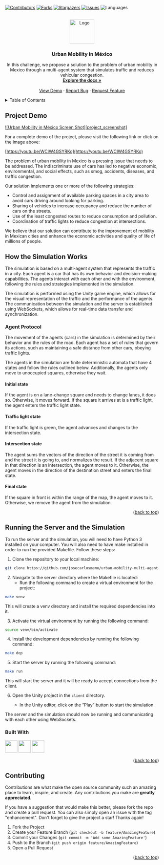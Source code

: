 <div id="top"></div>

[![Contributors][contributors-shield]][contributors-url]
[![Forks][forks-shield]][forks-url]
[![Stargazers][stars-shield]][stars-url]
[![Issues][issues-shield]][issues-url]
![Languages][languages-shield]

<br />

<div align="center">
  <a href="https://github.com/josecarlosmemo/urban-mobility-multi-agent-simulation">
    <img src="https://upload.wikimedia.org/wikipedia/commons/4/47/Logo_del_ITESM.svg" alt="Logo" width="80" height="80">
  </a>
<h3 align="center">Urban Mobility in México</h3>
  <p align="center">
        In this challenge, we propose a solution to the problem of urban
        mobility in Mexico through a multi-agent system that simulates
        traffic and reduces vehicular congestion.
    <br />
                <a href="https://github.com/josecarlosmemo/urban-mobility-multi-agent-simulation"><strong>Explore the docs »</strong></a>
            <br />
    <br />
        <a href="https://youtu.be/WCIW4GSYRKo">View Demo</a>
    ·
                <a href="https://github.com/josecarlosmemo/urban-mobility-multi-agent-simulation/issues">Report Bug</a>
    ·
    <a href="https://github.com/josecarlosmemo/urban-mobility-multi-agent-simulation/issues">Request Feature</a>
          </p>
</div>
<details>
  <summary>Table of Contents</summary>
  <ol>
   <li>
   <a href="#how-the-simulation-works">How the Simulation Works</a>
   <ul>
   <li><a href="#agent-protocol">Agent Protocol</a></li>
   </ul>
   </li>
   <li><a href="#running-the-server-and-the-simulation">Running the Server and the Simulation</a></li>

  </ol>
</details>

## Project Demo

[![Urban Mobility in México Screen Shot][project_screenshot]](https://youtu.be/WCIW4GSYRKo)

For a complete demo of the project, please visit the following link or click on the image above:

[https://youtu.be/WCIW4GSYRKo](https://youtu.be/WCIW4GSYRKo)

The problem of urban mobility in Mexico is a pressing issue that needs
to be addressed. The indiscriminate use of cars has led to negative
economic, environmental, and social effects, such as smog, accidents,
diseases, and traffic congestion.

Our solution implements one or more of the following strategies:

- Control and assignment of available parking spaces in a city area to
    avoid cars driving around looking for parking.
- Sharing of vehicles to increase occupancy and reduce the number of
    cars on the streets.
- Use of the least congested routes to reduce consumption and
    pollution.
- Coordination of traffic lights to reduce congestion at
    intersections.

We believe that our solution can contribute to the improvement of
mobility in Mexican cities and enhance the economic activities and
quality of life of millions of people.

## How the Simulation Works

The simulation is based on a multi-agent system that represents the
traffic in a city. Each agent is a car that has its own behavior and
decision-making capabilities. The agents interact with each other and
with the environment, following the rules and strategies implemented in
the simulation.

The simulation is performed using the Unity game engine, which allows
for the visual representation of the traffic and the performance of the
agents. The communication between the simulation and the server is
established using WebSockets, which allows for real-time data transfer
and synchronization.

### Agent Protocol

The movement of the agents (cars) in the simulation is determined by
their behavior and the rules of the road. Each agent has a set of rules
that govern its actions, such as maintaining a safe distance from other
cars, obeying traffic lights.

The agents in the simulation are finite deterministic automata that have
4 states and follow the rules outlined below. Additionally, the agents
only move to unoccupied squares, otherwise they wait.

#### Initial state

If the agent is on a lane-change square and needs to change lanes, it
does so. Otherwise, it moves forward. If the square it arrives at is a
traffic light, the agent enters the traffic light state.

#### Traffic light state

If the traffic light is green, the agent advances and changes to the
intersection state.

#### Intersection state

The agent sums the vectors of the direction of the street it is coming
from and the street it is going to, and normalizes the result. If the
adjacent square in that direction is an intersection, the agent moves to
it. Otherwise, the agent moves in the direction of the destination
street and enters the final state.

#### Final state

If the square in front is within the range of the map, the agent moves
to it. Otherwise, we remove the agent from the simulation.

<p align="right">(<a href="#top">back to top</a>)</p>

## Running the Server and the Simulation

To run the server and the simulation, you will need to have Python 3
installed on your computer. You will also need to have make installed in
order to run the provided Makefile. Follow these steps:

1. Clone the repository to your local machine:

``` sh
git clone https://github.com/josecarlosmemo/urban-mobility-multi-agent-simulation.git
```

2. Navigate to the server directory where the Makefile is located:
    - Run the following command to create a virtual environment for
        the project:

``` sh
make venv
```

This will create a venv directory and install the required dependencies
into it.

3. Activate the virtual environment by running the following command:

``` sh
source venv/bin/activate
```

4. Install the development dependencies by running the following
    command:

``` sh
make dep
```

5. Start the server by running the following command:

``` sh
make run
```

This will start the server and it will be ready to accept connections
from the client.

6. Open the Unity project in the `client` directory.

    - In the Unity editor, click on the “Play” button to start the
        simulation.

The server and the simulation should now be running and communicating
with each other using WebSockets.

### Built With

<div>
<img width="40px" height="40px" src="https://skillicons.dev/icons?i=py"/>
<img width="40px" height="40px" src="https://skillicons.dev/icons?i=unity"/>
<img width="40px" height="40px" src="https://skillicons.dev/icons?i=cpp"/>
</div>

<p align="right">(<a href="#top">back to top</a>)</p>

## Contributing

Contributions are what make the open source community such an amazing place to learn, inspire, and create. Any contributions you make are **greatly appreciated**.

If you have a suggestion that would make this better, please fork the repo and create a pull request. You can also simply open an issue with the tag "enhancement".
Don't forget to give the project a star! Thanks again!

1. Fork the Project
2. Create your Feature Branch (`git checkout -b feature/AmazingFeature`)
3. Commit your Changes (`git commit -m 'Add some AmazingFeature'`)
4. Push to the Branch (`git push origin feature/AmazingFeature`)
5. Open a Pull Request

<p align="right">(<a href="#top">back to top</a>)</p>

[contributors-shield]: https://img.shields.io/github/contributors/josecarlosmemo/urban-mobility-multi-agent-simulation.svg?style=for-the-badge
[contributors-url]: https://github.com/josecarlosmemo/urban-mobility-multi-agent-simulation/graphs/contributors
[forks-shield]: https://img.shields.io/github/forks/josecarlosmemo/urban-mobility-multi-agent-simulation.svg?style=for-the-badge
[forks-url]: https://github.com/josecarlosmemo/urban-mobility-multi-agent-simulation/network/members
[stars-shield]: https://img.shields.io/github/stars/josecarlosmemo/urban-mobility-multi-agent-simulation.svg?style=for-the-badge
[stars-url]: https://github.com/josecarlosmemo/urban-mobility-multi-agent-simulation/stargazers
[issues-shield]: https://img.shields.io/github/issues/josecarlosmemo/urban-mobility-multi-agent-simulation.svg?style=for-the-badge
[issues-url]: https://github.com/josecarlosmemo/urban-mobility-multi-agent-simulation/issues
[languages-shield]: https://img.shields.io/github/languages/count/josecarlosmemo/urban-mobility-multi-agent-simulation.svg?style=for-the-badge
